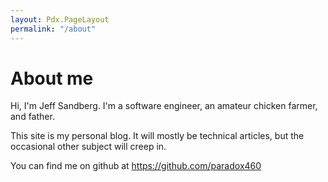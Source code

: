 ```yaml
---
layout: Pdx.PageLayout
permalink: "/about"
---
```

# About me

Hi, I'm Jeff Sandberg. I'm a software engineer, an amateur chicken farmer, and father.

This site is my personal blog. It will mostly be technical articles, but the occasional other subject will creep in.

You can find me on github at https://github.com/paradox460
